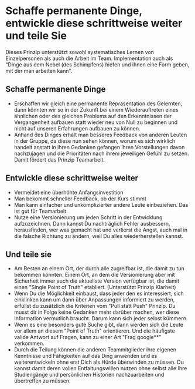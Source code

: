 # Schaffe permanente Dinge, entwickle diese schrittweise weiter und teile Sie 

Dieses Prinzip unterstützt sowohl systematisches Lernen von Einzelpersonen als auch die Arbeit im Team.
Implementation auch als "Dinge aus dem Nebel (des Schimpfens) hiefen und ihnen eine Form geben, mit der man arbeiten kann".

## Schaffe permanente Dinge

  - Erschaffen wir gleich eine permanente Repräsentation des Gelernten, dann könnten wir so in der Zukunft bei einem Wiederauftreten eines ähnlichen oder des gleichen Problems auf den Erkenntnissen der Vergangenheit aufbauen statt wieder neu von Null zu beginnen und nicht auf unseren Erfahrungen aufbauen zu können.
  - Anhand des Dinges erhält man besseres Feedback von anderen Leuten in der Gruppe, da diese nun sehen können, worum es sich wirklich handelt anstatt in ihren Gedanken gefangen ihren Vorstellungen davon nachzujagen und die Prioritäten nach ihrem jeweiligen Gefühl zu setzen. Damit fördert das Prinzip Teamarbeit.

## Entwickle diese schrittweise weiter

  - Vermeidet eine überhöhte Anfangsinvestition
  - Man bekommt schneller Feedback, ob der Kurs stimmt
  - Man kann einfacher und unkomplizierter andere Leute einbeziehen. Das ist gut für Teamarbeit.
  - Nutze eine Versionierung um jeden Schritt in der Entwicklung aufzuzeichnen. Dann kannst Du nachträglich Fehler ausbessern, herausfinden, wer was gemacht hat und verlierst die Angst, auch mal in die falsche Richtung zu ändern, weil Du alles wiederherstellen kannst.

## Und teile sie

  - Am Besten an einem Ort, der durch alle zugreifbar ist, die damit zu tun bekommen könnten. Einem Ort, an dem die Versionierung aber mit Sicherheit immer auch die aktuellste Version verfügbar ist, die damit einen "Single Point of Truth" etabliert. (Unterstützt Prinzip Klarheit)
  - Wenn Du die Möglichkeit einbaust, dass jeder den es interessiert, sich einklinken kann um dann über Anpassungen informiert zu werden, erfüllst du zusätzlich die Kriterien vom "Pull statt Push" Prinzip. Du musst dir in Folge keine Gedanken mehr darüber machen, wer diese Information vermutlich braucht. Darum kann sich jeder selbst kümmern.
  - Wenn es eine besonders gute Suche gibt, dann werden sich die Leute vor allem an diesem "Point of Truth" orientieren. Und die häufigste valide Antwort auf Fragen, kann zu einer Art "Frag google**" verkommen. 
  - Durch die Teilung können die anderen Teammitglieder ihre eigenen Kenntnisse und Fähigkeiten auf das Ding anwenden und es weiterentwickeln ohne erst Dich als Hürde überwinden zu müssen. Du kannst damit deren vollen Entfaltungswillen nutzen ohne selbst alle Ihre Studiengänge und persönlichen Historien nachzuarbeiten und übertreffen zu müssen. 

